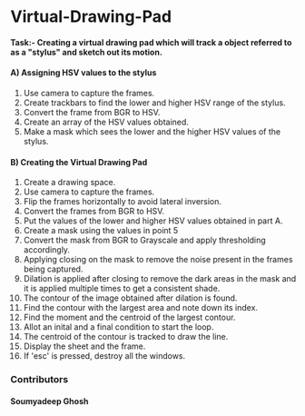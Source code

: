 # Virtual-Drawing-Pad
#### Task:- Creating a virtual drawing pad which will track a object referred to as a "stylus" and sketch out its motion.

#### A) Assigning HSV values to the stylus
1. Use camera to capture the frames.
2. Create trackbars to find the lower and higher HSV range of the stylus.
3. Convert the frame from BGR to HSV.
4. Create an array of the HSV values obtained.
5. Make a mask which sees the lower and the higher HSV values of the stylus.

#### B) Creating the Virtual Drawing Pad
1. Create a drawing space.
2. Use camera to capture the frames.
3. Flip the frames horizontally to avoid lateral inversion.
4. Convert the frames from BGR to HSV.
5. Put the values of the lower and higher HSV values obtained in part A.
6. Create a mask using the values in point 5
7. Convert the mask from BGR to Grayscale and apply thresholding accordingly.
8. Applying closing on the mask to remove the noise present in the frames being captured.
9. Dilation is applied after closing to remove the dark areas in the mask and it is applied multiple times to get a consistent shade.
10. The contour of the image obtained after dilation is found.
11. Find the contour with the largest area and note down its index.
12. Find the moment and the centroid of the largest contour.
13. Allot an inital and a final condition to start the loop.
14. The centroid of the contour is tracked to draw the line.
15. Display the sheet and the frame.
16. If 'esc' is pressed, destroy all the windows.

### Contributors
#### Soumyadeep Ghosh
